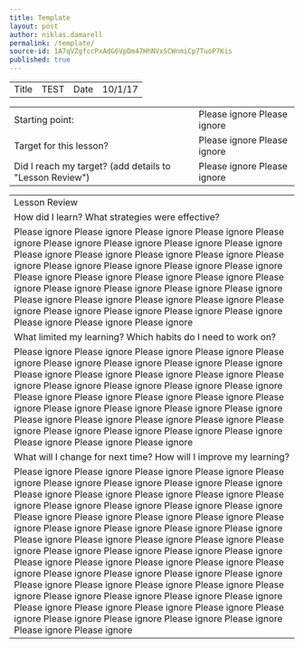 ```yaml
---
title: Template
layout: post
author: niklas.damarell
permalink: /template/
source-id: 1A7qVZgfccPxAdG6VpDm47HhNVxSCWnmiCp7TuoP7Kis
published: true
---
```

<table>
  <tr>
    <td>Title</td>
    <td>TEST</td>
    <td>Date</td>
    <td>10/1/17
   </td>
  </tr>
</table>


<table>
  <tr>
    <td>Starting point:</td>
    <td>Please ignore Please ignore</td>
  </tr>
  <tr>
    <td>Target for this lesson?</td>
    <td>Please ignore Please ignore</td>
  </tr>
  <tr>
    <td>Did I reach my target? 
(add details to "Lesson Review")</td>
    <td> Please ignore Please ignore</td>
  </tr>
</table>


<table>
  <tr>
    <td>Lesson Review</td>
  </tr>
  <tr>
    <td>How did I learn? What strategies were effective? </td>
  </tr>
  <tr>
    <td>Please ignore Please ignore Please ignore Please ignore Please ignore Please ignore Please ignore Please ignore Please ignore Please ignore Please ignore Please ignore Please ignore Please ignore Please ignore Please ignore Please ignore Please ignore Please ignore Please ignore Please ignore Please ignore Please ignore Please ignore Please ignore Please ignore Please ignore Please ignore Please ignore Please ignore Please ignore Please ignore Please ignore Please ignore Please ignore Please ignore Please ignore Please ignore Please ignore </td>
  </tr>
  <tr>
    <td>What limited my learning? Which habits do I need to work on? </td>
  </tr>
  <tr>
    <td>Please ignore Please ignore Please ignore Please ignore Please ignore Please ignore Please ignore Please ignore Please ignore Please ignore Please ignore Please ignore Please ignore Please ignore Please ignore Please ignore Please ignore Please ignore Please ignore Please ignore Please ignore Please ignore Please ignore Please ignore Please ignore Please ignore Please ignore Please ignore Please ignore Please ignore Please ignore Please ignore Please ignore Please ignore Please ignore Please ignore Please ignore Please ignore Please ignore</td>
  </tr>
  <tr>
    <td>What will I change for next time? How will I improve my learning?</td>
  </tr>
  <tr>
    <td>Please ignore Please ignore Please ignore Please ignore Please ignore Please ignore Please ignore Please ignore Please ignore Please ignore Please ignore Please ignore Please ignore Please ignore Please ignore Please ignore Please ignore Please ignore Please ignore Please ignore Please ignore Please ignore Please ignore Please ignore Please ignore Please ignore Please ignore Please ignore Please ignore Please ignore Please ignore Please ignore Please ignore Please ignore Please ignore Please ignore Please ignore Please ignore Please ignore Please ignore Please ignore Please ignore Please ignore Please ignore Please ignore Please ignore Please ignore Please ignore Please ignore Please ignore Please ignore Please ignore Please ignore Please ignore Please ignore Please ignore Please ignore Please ignore Please ignore Please ignore Please ignore Please ignore Please ignore Please ignore Please ignore</td>
  </tr>
</table>


